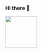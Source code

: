 ### Hi there 👋

<a href="URL_REDIRECT" target=""><img align="center" src="URL_TO_YOUR_IMAGE" height="100" /></a>
<!--
**vinhwin1810/vinhwin1810** is a ✨ _special_ ✨ repository because its `README.md` (this file) appears on your GitHub profile.

Here are some ideas to get you started:
<a href="URL_REDIRECT" target="https://www.google.com/url?sa=i&url=https%3A%2F%2Fwww.bbc.com%2Fnews%2Ftechnology-37192670&psig=AOvVaw3IxTKncbpuLKfIkIn3Y-pI&ust=1687242765944000&source=images&cd=vfe&ved=0CBEQjRxqFwoTCOjO5p_bzv8CFQAAAAAdAAAAABAE"><img align="center" src="URL_TO_YOUR_IMAGE" height="100" /></a>
- 🔭 I’m currently working on ...
- 🌱 I’m currently learning ...
- 👯 I’m looking to collaborate on ...
- 🤔 I’m looking for help with ...
- 💬 Ask me about ...
- 📫 How to reach me: ...
- 😄 Pronouns: ...
- ⚡ Fun fact: ...
-->

